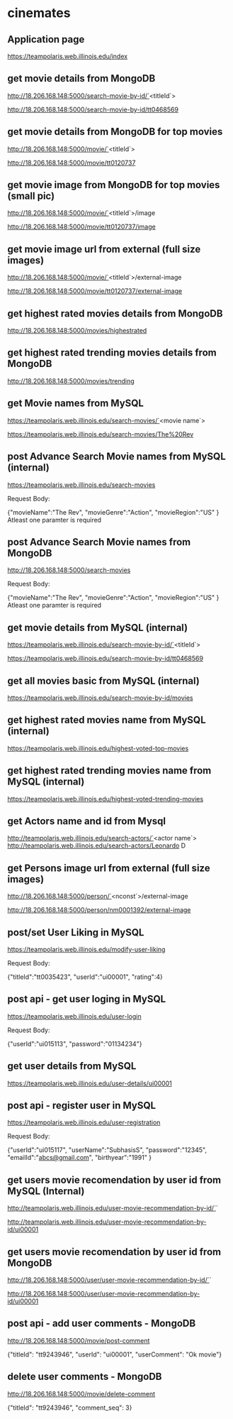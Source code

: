 # cinemates

## Application page

https://teampolaris.web.illinois.edu/index


## get movie details from MongoDB

http://18.206.168.148:5000/search-movie-by-id/`<titleId`>

http://18.206.168.148:5000/search-movie-by-id/tt0468569


## get movie details from MongoDB for top movies

http://18.206.168.148:5000/movie/`<titleId`>

http://18.206.168.148:5000/movie/tt0120737


## get movie image from MongoDB for top movies (small pic)

http://18.206.168.148:5000/movie/`<titleId`>/image

http://18.206.168.148:5000/movie/tt0120737/image


## get movie image url from external (full size images)

http://18.206.168.148:5000/movie/`<titleId`>/external-image

http://18.206.168.148:5000/movie/tt0120737/external-image


## get highest rated movies details from MongoDB

http://18.206.168.148:5000/movies/highestrated


## get highest rated trending movies details from MongoDB

http://18.206.168.148:5000/movies/trending


## get Movie names from MySQL

https://teampolaris.web.illinois.edu/search-movies/`<movie name`>

https://teampolaris.web.illinois.edu/search-movies/The%20Rev


## post Advance Search Movie names from MySQL  (internal)

https://teampolaris.web.illinois.edu/search-movies

Request Body:

{"movieName":"The Rev",
"movieGenre":"Action",
"movieRegion":"US"
}
Atleast one paramter is required


## post Advance Search Movie names from MongoDB

http://18.206.168.148:5000/search-movies

Request Body:

{"movieName":"The Rev",
"movieGenre":"Action",
"movieRegion":"US"
}
Atleast one paramter is required


## get movie details from MySQL (internal)

https://teampolaris.web.illinois.edu/search-movie-by-id/`<titleId`>

https://teampolaris.web.illinois.edu/search-movie-by-id/tt0468569


## get all movies basic from MySQL (internal)

https://teampolaris.web.illinois.edu/search-movie-by-id/movies



## get highest rated movies name from MySQL (internal)

https://teampolaris.web.illinois.edu/highest-voted-top-movies


## get highest rated trending movies name from MySQL (internal)

https://teampolaris.web.illinois.edu/highest-voted-trending-movies


## get Actors name and id from  Mysql
http://teampolaris.web.illinois.edu/search-actors/`<actor name`>
http://teampolaris.web.illinois.edu/search-actors/Leonardo D


## get Persons image url from external (full size images)

http://18.206.168.148:5000/person/`<nconst`>/external-image

http://18.206.168.148:5000/person/nm0001392/external-image


## post/set User Liking in MySQL

https://teampolaris.web.illinois.edu/modify-user-liking

Request Body:

{"titleId":"tt0035423",
"userId":"ui00001",
"rating":4}


## post api - get user loging in MySQL

https://teampolaris.web.illinois.edu/user-login

Request Body:

{"userId":"ui015113",
"password":"01134234"}


## get user details from MySQL

https://teampolaris.web.illinois.edu/user-details/ui00001


## post api - register user in MySQL

https://teampolaris.web.illinois.edu/user-registration

Request Body:

{"userId":"ui015117",
"userName":"SubhasisS",
"password":"12345",
"emailId":"abcs@gmail.com",
"birthyear":"1991"
}


## get users movie recomendation by user id from MySQL (Internal)

http://teampolaris.web.illinois.edu/user-movie-recommendation-by-id/`<user id>`

http://teampolaris.web.illinois.edu/user-movie-recommendation-by-id/ui00001


## get users movie recomendation by user id from MongoDB

http://18.206.168.148:5000/user/user-movie-recommendation-by-id/`<user id>`

http://18.206.168.148:5000/user/user-movie-recommendation-by-id/ui00001


## post api - add user comments - MongoDB

http://18.206.168.148:5000/movie/post-comment

{"titleId": "tt9243946",
"userId": "ui00001",
"userComment": "Ok movie"}


## delete user comments - MongoDB

http://18.206.168.148:5000/movie/delete-comment

{"titleId": "tt9243946",
"comment_seq": 3}
